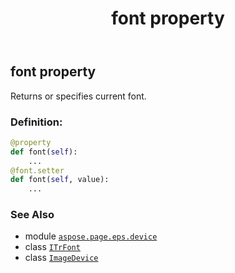 ﻿---
title: font property
second_title: Aspose.Page for Python via .NET API References
description: 
type: docs
weight: 620
url: /python-net/aspose.page.eps.device/imagedevice/font/
is_root: false
---

## font property


Returns or specifies current font.
### Definition:
```python
@property
def font(self):
    ...
@font.setter
def font(self, value):
    ...
```

### See Also
* module [`aspose.page.eps.device`](../../)
* class [`ITrFont`](/page/python-net/aspose.page/itrfont)
* class [`ImageDevice`](/page/python-net/aspose.page.eps.device/imagedevice)

